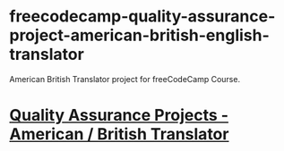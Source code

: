 # freecodecamp-quality-assurance-project-american-british-english-translator
American British Translator project for freeCodeCamp Course.

# [Quality Assurance Projects - American / British Translator](https://www.freecodecamp.org/learn/quality-assurance/quality-assurance-projects/american-british-translator)